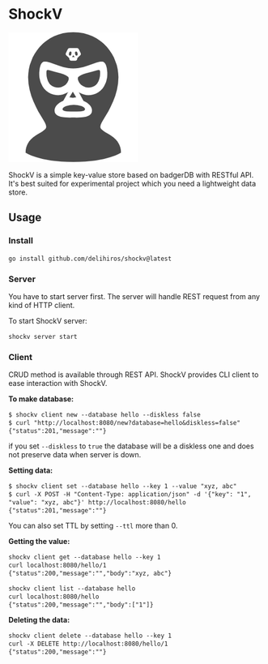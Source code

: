 # ShockV

![Shocker mascot](assets/images/shocker.png)

ShockV is a simple key-value store based on badgerDB with RESTful API.
It's best suited for experimental project which you need a lightweight data store.

## Usage

### Install

```
go install github.com/delihiros/shockv@latest
```

### Server

You have to start server first. The server will handle REST request from any kind of HTTP client.

To start ShockV server:

```
shockv server start
```

### Client

CRUD method is available through REST API. ShockV provides CLI client to ease interaction with ShockV.

**To make database:**

```
$ shockv client new --database hello --diskless false
$ curl "http://localhost:8080/new?database=hello&diskless=false"
{"status":201,"message":""}
```

if you set `--diskless` to `true` the database will be a diskless one and does not preserve data when server is down.

**Setting data:**

```
$ shockv client set --database hello --key 1 --value "xyz, abc"
$ curl -X POST -H "Content-Type: application/json" -d '{"key": "1", "value": "xyz, abc"}' http://localhost:8080/hello
{"status":201,"message":""}
```
You can also set TTL by setting `--ttl` more than 0.

**Getting the value:**

```
shockv client get --database hello --key 1
curl localhost:8080/hello/1
{"status":200,"message":"","body":"xyz, abc"}
```

```
shockv client list --database hello
curl localhost:8080/hello
{"status":200,"message":"","body":["1"]}
```

**Deleting the data:**

```
shockv client delete --database hello --key 1
curl -X DELETE http://localhost:8080/hello/1
{"status":200,"message":""}
```